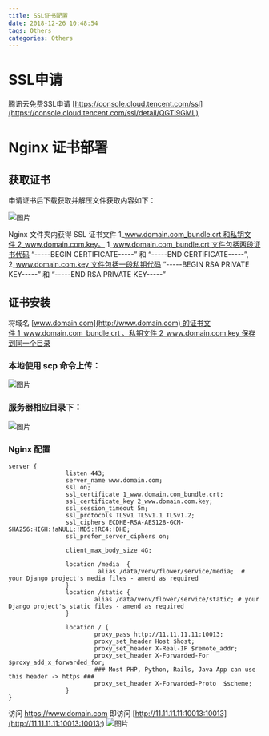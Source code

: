```yaml
---
title: SSL证书配置
date: 2018-12-26 10:48:54
tags: Others
categories: Others
---
```


# SSL申请
腾讯云免费SSL申请
[https://console.cloud.tencent.com/ssl](https://console.cloud.tencent.com/ssl/detail/QGTI9GML)
# Nginx 证书部署
## 获取证书
申请证书后下载获取并解压文件获取内容如下：

![图片](1.png)

Nginx 文件夹内获得 SSL 证书文件 1_www.domain.com_bundle.crt 和私钥文件 2_www.domain.com.key。
1_www.domain.com_bundle.crt 文件包括两段证书代码 “-----BEGIN CERTIFICATE-----” 和 “-----END CERTIFICATE-----”,
2_www.domain.com.key 文件包括一段私钥代码 “-----BEGIN RSA PRIVATE KEY-----” 和 “-----END RSA PRIVATE KEY-----”
## 证书安装
将域名 [www.domain.com](http://www.domain.com) 的证书文件 1_www.domain.com_bundle.crt 、私钥文件 2_www.domain.com.key 保存到同一个目录
### 本地使用 scp 命令上传：
![图片](2.png)
### 服务器相应目录下：
![图片](3.png)
### Nginx 配置
```
server {
                listen 443;
                server_name www.domain.com;
                ssl on;
                ssl_certificate 1_www.domain.com_bundle.crt;
                ssl_certificate_key 2_www.domain.com.key;
                ssl_session_timeout 5m;
                ssl_protocols TLSv1 TLSv1.1 TLSv1.2;
                ssl_ciphers ECDHE-RSA-AES128-GCM-SHA256:HIGH:!aNULL:!MD5:!RC4:!DHE;
                ssl_prefer_server_ciphers on;

                client_max_body_size 4G;

                location /media  {
                         alias /data/venv/flower/service/media;  # your Django project's media files - amend as required
                }
                location /static {
                        alias /data/venv/flower/service/static; # your Django project's static files - amend as required
                }

                location / {
                        proxy_pass http://11.11.11.11:10013;
                        proxy_set_header Host $host;
                        proxy_set_header X-Real-IP $remote_addr;
                        proxy_set_header X-Forwarded-For $proxy_add_x_forwarded_for;
                        ### Most PHP, Python, Rails, Java App can use this header -> https ###
                        proxy_set_header X-Forwarded-Proto  $scheme;
                }
}
```

访问 https://www.domain.com 即访问  [http://11.11.11.11:10013:10013](http://11.11.11.11:10013:10013;)
![图片](4.png)


